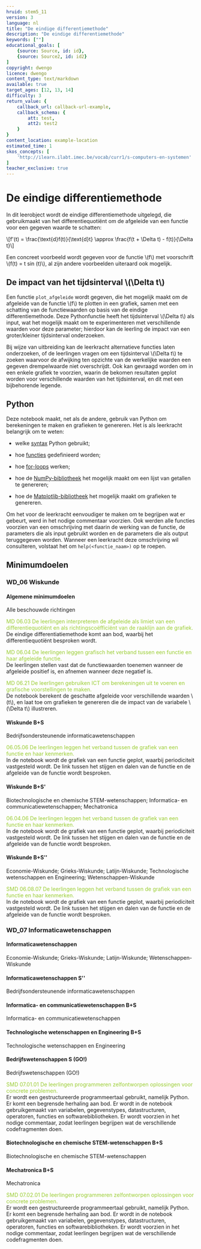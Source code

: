 ```yaml
---
hruid: stem5_11
version: 3
language: nl
title: "De eindige differentiemethode"
description: "De eindige differentiemethode"
keywords: [""]
educational_goals: [
    {source: Source, id: id}, 
    {source: Source2, id: id2}
]
copyright: dwengo
licence: dwengo
content_type: text/markdown
available: true
target_ages: [12, 13, 14]
difficulty: 3
return_value: {
    callback_url: callback-url-example,
    callback_schema: {
        att: test,
        att2: test2
    }
}
content_location: example-location
estimated_time: 1
skos_concepts: [
    'http://ilearn.ilabt.imec.be/vocab/curr1/s-computers-en-systemen'
]
teacher_exclusive: true
---
```

# De eindige differentiemethode

In dit leerobject wordt de eindige differentiemethode uitgelegd, die gebruikmaakt van het differentiequotiënt om de afgeleide van een functie voor een gegeven waarde te schatten:

\\[f'(t) = \frac{\text{d}f(t)}{\text{d}t} \approx \frac{f(t + \Delta t) - f(t)}{\Delta t}\\]

Een concreet voorbeeld wordt gegeven voor de functie \\(f\\) met voorschrift \\(f(t) = t sin (t)\\), al zijn andere voorbeelden uiteraard ook mogelijk.

## De impact van het tijdsinterval \\(\Delta t\\)

Een functie `plot_afgeleide` wordt gegeven, die het mogelijk maakt om de afgeleide van de functie \\(f\\) te plotten in een grafiek, samen met een schatting van de functiewaarden op basis van de eindige differentiemethode. Deze Pythonfunctie heeft het tijdsinterval \\(\Delta t\\) als input, wat het mogelijk maakt om te experimenteren met verschillende waarden voor deze parameter; hierdoor kan de leerling de impact van een groter/kleiner tijdsinterval onderzoeken.

Bij wijze van uitbreiding kan de leerkracht alternatieve functies laten onderzoeken, of de leerlingen vragen om een tijdsinterval \\(\Delta t\\) te zoeken waarvoor de afwijking ten opzichte van de werkelijke waarden een gegeven drempelwaarde niet overschrijdt. Ook kan gevraagd worden om in een enkele grafiek te voorzien, waarin de bekomen resultaten geplot worden voor verschillende waarden van het tijdsinterval, en dit met een bijbehorende legende.

## Python

Deze notebook maakt, net als de andere, gebruik van Python om berekeningen te maken en grafieken te genereren. Het is als leerkracht belangrijk om te weten:

- welke [syntax](https://www.w3schools.com/python/python_syntax.asp) Python gebruikt;

- hoe [functies](https://www.w3schools.com/python/python_functions.asp) gedefinieerd worden;

- hoe [for-loops](https://www.w3schools.com/python/python_for_loops.asp) werken;

- hoe de [NumPy-bibliotheek](https://www.w3resource.com/numpy/array-creation/arange.php) het mogelijk maakt om een lijst van getallen te genereren;

- hoe de [Matplotlib-bibliotheek](https://matplotlib.org/stable/tutorials/introductory/quick_start.html#sphx-glr-tutorials-introductory-quick-start-py) het mogelijk maakt om grafieken te genereren.

Om het voor de leerkracht eenvoudiger te maken om te begrijpen wat er gebeurt, werd in het nodige commentaar voorzien. Ook werden alle functies voorzien van een omschrijving met daarin de werking van de functie, de parameters die als input gebruikt worden en de parameters die als output teruggegeven worden. Wanneer een leerkracht deze omschrijving wil consulteren, volstaat het om `help(<functie_naam>)` op te roepen.

## Minimumdoelen

### WD_06 Wiskunde

#### Algemene minimumdoelen

Alle beschouwde richtingen

<span style="color: yellowgreen">MD 06.03 De leerlingen interpreteren de afgeleide als limiet van een differentiequotiënt en als richtingscoëfficiënt van de raaklijn aan de grafiek.</span><br>
De eindige differentiatiemethode komt aan bod, waarbij het differentiequotiënt besproken wordt.

<span style="color: yellowgreen">MD 06.04 De leerlingen leggen grafisch het verband tussen een functie en haar afgeleide functie.</span><br>
De leerlingen stellen vast dat de functiewaarden toenemen wanneer de afgeleide positief is, en afnemen wanneer deze negatief is.

<span style="color: yellowgreen">MD 06.21 De leerlingen gebruiken ICT om berekeningen uit te voeren en grafische voorstellingen te maken.</span><br>
De notebook berekent de geschatte afgeleide voor verschillende waarden \\(t\\), en laat toe om grafieken te genereren die de impact van de variabele \\(\Delta t\\) illustreren.

#### Wiskunde B+S

Bedrijfsondersteunende informaticawetenschappen

<span style="color: yellowgreen">06.05.06 De leerlingen leggen het verband tussen de grafiek van een functie en haar kenmerken.</span><br>
In de notebook wordt de grafiek van een functie geplot, waarbij periodiciteit vastgesteld wordt. De link tussen het stijgen en dalen van de functie en de afgeleide van de functie wordt besproken.

#### Wiskunde B+S'

Biotechnologische en chemische STEM-wetenschappen; Informatica- en communicatiewetenschappen; Mechatronica

<span style="color: yellowgreen">06.04.06 De leerlingen leggen het verband tussen de grafiek van een functie en haar kenmerken.</span><br>
In de notebook wordt de grafiek van een functie geplot, waarbij periodiciteit vastgesteld wordt. De link tussen het stijgen en dalen van de functie en de afgeleide van de functie wordt besproken.

#### Wiskunde B+S''

Economie-Wiskunde; Grieks-Wiskunde; Latijn-Wiskunde; Technologische wetenschappen en Engineering; Wetenschappen-Wiskunde

<span style="color: yellowgreen">SMD 06.08.07 De leerlingen leggen het verband tussen de grafiek van een functie en haar kenmerken.</span><br>
In de notebook wordt de grafiek van een functie geplot, waarbij periodiciteit vastgesteld wordt. De link tussen het stijgen en dalen van de functie en de afgeleide van de functie wordt besproken.

### WD_07 Informaticawetenschappen

#### Informaticawetenschappen

Economie-Wiskunde; Grieks-Wiskunde; Latijn-Wiskunde; Wetenschappen-Wiskunde

#### Informaticawetenschappen S''

Bedrijfsondersteunende informaticawetenschappen

#### Informatica- en communicatiewetenschappen B+S

Informatica- en communicatiewetenschappen

#### Technologische wetenschappen en Engineering B+S

Technologische wetenschappen en Engineering

#### Bedrijfswetenschappen S (GO!)

Bedrijfswetenschappen (GO!)

<span style="color: yellowgreen">SMD 07.01.01 De leerlingen programmeren zelfontworpen oplossingen voor concrete problemen.</span><br>
Er wordt een gestructureerde programmeertaal gebruikt, namelijk Python. Er komt een begrensde herhaling aan bod. Er wordt in de notebook gebruikgemaakt van variabelen, gegevenstypes, datastructuren, operatoren, functies en softwarebibliotheken. Er wordt voorzien in het nodige commentaar, zodat leerlingen begrijpen wat de verschillende codefragmenten doen.

#### Biotechnologische en chemische STEM-wetenschappen B+S

Biotechnologische en chemische STEM-wetenschappen

#### Mechatronica B+S

Mechatronica

<span style="color: yellowgreen">SMD 07.02.01 De leerlingen programmeren zelfontworpen oplossingen voor concrete problemen.</span><br>
Er wordt een gestructureerde programmeertaal gebruikt, namelijk Python. Er komt een begrensde herhaling aan bod. Er wordt in de notebook gebruikgemaakt van variabelen, gegevenstypes, datastructuren, operatoren, functies en softwarebibliotheken. Er wordt voorzien in het nodige commentaar, zodat leerlingen begrijpen wat de verschillende codefragmenten doen.
